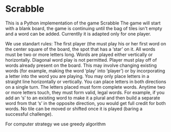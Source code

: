 # Scrabble
This is a Python implementation of the game Scrabble
The game will start with a blank board, the game is continuing until the bag of tiles isn't empty and a word can be added.
Currentlly it is adapted only for one player.

We use standart rules:
The first player (the  must play his or her first word on the center square of the board, the spot that has a ‘star’ on it. All words must be two or more letters long. Words are played either vertically or horizontally. Diagonal word play is not permitted.
Player must play off of words already present on the board. This may involve changing existing words (for example, making the word ‘play’ into ‘player’) or by incorporating a letter into the word you are playing. You may only place letters in a straight line horizontally or vertically. You can place letters in both directions on a single turn. The letters placed must form complete words. Anytime two or more letters touch, they must form valid, legal words. For example, if you add an ‘s’ to an existing word to make it a plural and then build a separate word from that ‘s’ in the opposite direction, you would get full credit for both words. No tile can be moved or shifted once it is played (baring a successful challenge). 

For computer strategy we use greedy algorithm
